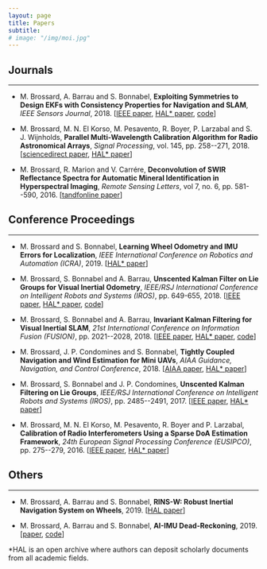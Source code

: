 ```yaml
---
layout: page
title: Papers
subtitle:
# image: "/img/moi.jpg"
---
```



<link rel="stylesheet" href="https://use.fontawesome.com/releases/v5.6.3/css/all.css" integrity="sha384-UHRtZLI+pbxtHCWp1t77Bi1L4ZtiqrqD80Kn4Z8NTSRyMA2Fd33n5dQ8lWUE00s/" crossorigin="anonymous">

<!--
# <i class="fas fa-address-book"></i>
# <i class="fas fa-graduation-cap"></i>
# <span class="fas fa-graduation-cap" aria-hidden="true"></span> -->

## Journals 
------------------------------

- M. Brossard, A. Barrau and S. Bonnabel, __Exploiting Symmetries to Design EKFs with Consistency Properties for Navigation and SLAM__, _IEEE Sensors Journal_, 2018. [[IEEE paper](https://ieeexplore.ieee.org/document/8543208/), [HAL* paper](https://hal.archives-ouvertes.fr/hal-02064782/file/main.pdf), [code](https://github.com/CAOR-MINES-ParisTech/esde)]

- M. Brossard, M. N. El Korso, M. Pesavento, R. Boyer, P. Larzabal and S. J. Wijnholds, __Parallel Multi-Wavelength Calibration Algorithm for Radio Astronomical Arrays__, _Signal Processing_, vol. 145, pp. 258--271, 2018. [[sciencedirect paper](https://www.sciencedirect.com/science/article/pii/S0165168417304279), [HAL* paper](https://hal-univ-paris10.archives-ouvertes.fr/hal-01675545)]

- M. Brossard, R. Marion and V. Carrére, __Deconvolution of SWIR Reflectance Spectra for Automatic Mineral Identification in Hyperspectral Imaging__, _Remote Sensing Letters_, vol 7, no. 6, pp. 581--590, 2016. [[tandfonline paper](https://www.tandfonline.com/doi/abs/10.1080/2150704X.2016.1168946)]

## Conference Proceedings
------------------------------

- M. Brossard and S. Bonnabel, __Learning Wheel Odometry and IMU Errors for Localization__, _IEEE International Conference on Robotics and Automation (ICRA)_, 2019. [[HAL* paper](https://hal.archives-ouvertes.fr/hal-01874593/document)]

- M. Brossard, S. Bonnabel and A. Barrau, __Unscented Kalman Filter on Lie Groups for Visual Inertial Odometry__, _IEEE/RSJ International Conference on Intelligent Robots and Systems (IROS)_, pp. 649-655, 2018. [[IEEE paper](), [HAL* paper](https://hal.archives-ouvertes.fr/hal-01735542v2), [code](https://github.com/mbrossar/msckf_vio)]


- M. Brossard, S. Bonnabel and A. Barrau, __Invariant Kalman Filtering for Visual Inertial SLAM__, _21st International Conference on Information Fusion (FUSION)_, pp. 2021--2028, 2018. [[IEEE paper](https://ieeexplore.ieee.org/document/8455807), [HAL* paper](https://hal.archives-ouvertes.fr/hal-01588669v2), [code](https://github.com/mbrossar/FUSION2018)]

- M. Brossard, J. P. Condomines and S. Bonnabel, __Tightly Coupled Navigation and Wind Estimation for Mini UAVs__, _AIAA Guidance, Navigation, and Control Conference_, 2018. [[AIAA paper](https://arc.aiaa.org/doi/abs/10.2514/6.2018-1843), [HAL* paper](https://hal.archives-ouvertes.fr/hal-01537975)]

- M. Brossard, S. Bonnabel and J. P. Condomines, __Unscented Kalman Filtering on Lie Groups__, _IEEE/RSJ International Conference on Intelligent Robots and Systems (IROS)_, pp. 2485--2491, 2017. [[IEEE paper](https://ieeexplore.ieee.org/document/8206066), [HAL* paper](https://hal.archives-ouvertes.fr/hal-01489204v3)]

- M. Brossard, M. N. El Korso, M. Pesavento, R. Boyer and P. Larzabal, __Calibration of Radio Interferometers Using a Sparse DoA Estimation Framework__, _24th European Signal Processing Conference (EUSIPCO)_, pp. 275--279, 2016. [[IEEE paper](https://ieeexplore.ieee.org/document/7760253), [HAL* paper](https://hal.archives-ouvertes.fr/hal-01421515)]

## Others
------------------------------
- M. Brossard, A. Barrau and S. Bonnabel, __RINS-W: Robust Inertial Navigation System on Wheels__, 2019. [[HAL paper](https://hal.archives-ouvertes.fr/hal-02057117/file/main.pdf)]

- M. Brossard, A. Barrau and S. Bonnabel, __AI-IMU Dead-Reckoning__, 2019. [[paper](https://cloud.mines-paristech.fr/index.php/s/8YDqD0Y1e6BWzCG), [code](https://github.com/mbrossar/ai-imu-dr)]


*HAL is an open archive where authors can deposit scholarly documents from all academic fields.

